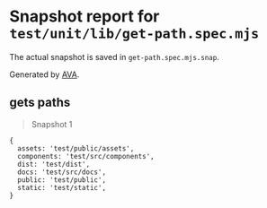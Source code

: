 # Snapshot report for `test/unit/lib/get-path.spec.mjs`

The actual snapshot is saved in `get-path.spec.mjs.snap`.

Generated by [AVA](https://avajs.dev).

## gets paths

> Snapshot 1

    {
      assets: 'test/public/assets',
      components: 'test/src/components',
      dist: 'test/dist',
      docs: 'test/src/docs',
      public: 'test/public',
      static: 'test/static',
    }
